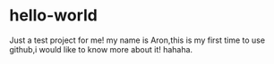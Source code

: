 # hello-world
Just a test project for me!
my name is Aron,this is my first time to use github,i would like to know more about it!
hahaha.
